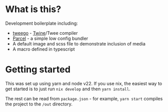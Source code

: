 # What is this?

Development boilerplate including:

- [tweego](https://www.motoslave.net/tweego) - [Twine](https://twinery.org/)/Twee compiler
- [Parcel](https://parceljs.org/) - a simple low config bundler
- A default image and scss file to demonstrate inclusion of media
- A macro defined in typescript

# Getting started

This was set up using yarn and node v22. If you use nix, the easiest way to
get started is to just run `nix develop` and then `yarn install`.

The rest can be read from `package.json` - for example, `yarn start` compiles
the project to the `/out` directory.
